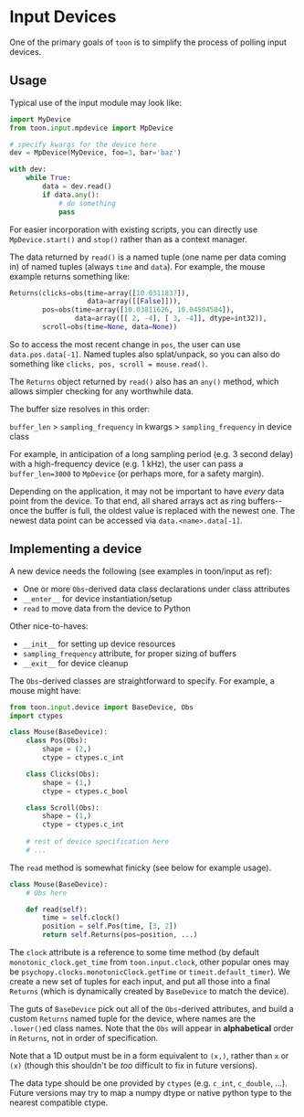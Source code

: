 # Input Devices

One of the primary goals of `toon` is to simplify the process of polling input devices.


## Usage

Typical use of the input module may look like:

```python
import MyDevice
from toon.input.mpdevice import MpDevice

# specify kwargs for the device here
dev = MpDevice(MyDevice, foo=3, bar='baz')

with dev:
    while True:
        data = dev.read()
        if data.any():
            # do something
            pass

```

For easier incorporation with existing scripts, you can directly use `MpDevice.start()` and `stop()` rather than as a context manager.

The data returned by `read()` is a named tuple (one name per data coming in) of named tuples (always `time` and `data`). For example, the mouse example returns something like:

```python
Returns(clicks=obs(time=array([10.0311837]), 
                   data=array([[False]])), 
        pos=obs(time=array([10.03811626, 10.04504504]), 
                data=array([[ 2, -4], [ 3, -4]], dtype=int32)),
        scroll=obs(time=None, data=None))
```

So to access the most recent change in `pos`, the user can use `data.pos.data[-1]`. Named tuples also splat/unpack, so you can also do something like `clicks, pos, scroll = mouse.read()`.

The `Returns` object returned by `read()` also has an `any()` method, which allows simpler checking for any worthwhile data.

The buffer size resolves in this order:

`buffer_len` > `sampling_frequency` in kwargs > `sampling_frequency` in device class

For example, in anticipation of a long sampling period (e.g. 3 second delay) with a high-frequency device (e.g. 1 kHz), the user can pass a `buffer_len=3000` to `MpDevice` (or perhaps more, for a safety margin).

Depending on the application, it may not be important to have *every* data point from the device. To that end, all shared arrays act as ring buffers-- once the buffer is full, the oldest value is replaced with the newest one. The newest data point can be accessed via `data.<name>.data[-1]`.

## Implementing a device

A new device needs the following (see examples in toon/input as ref):
  - One or more `Obs`-derived data class declarations under class attributes
  - `__enter__` for device instantiation/setup
  - `read` to move data from the device to Python

Other nice-to-haves:
  - `__init__` for setting up device resources
  - `sampling_frequency` attribute, for proper sizing of buffers
  - `__exit__` for device cleanup


The `Obs`-derived classes are straightforward to specify. For example, a mouse might have:

```python
from toon.input.device import BaseDevice, Obs
import ctypes

class Mouse(BaseDevice):
    class Pos(Obs):
        shape = (2,)
        ctype = ctypes.c_int

    class Clicks(Obs):
        shape = (1,)
        ctype = ctypes.c_bool

    class Scroll(Obs):
        shape = (1,)
        ctype = ctypes.c_int
    
    # rest of device specification here
    # ...
```

The `read` method is somewhat finicky (see below for example usage).

```python
class Mouse(BaseDevice):
    # Obs here

    def read(self):
        time = self.clock()
        position = self.Pos(time, [3, 2])
        return self.Returns(pos=position, ...)
```

The `clock` attribute is a reference to some time method (by default `monotonic_clock.get_time` from `toon.input.clock`, other popular ones may be `psychopy.clocks.monotonicClock.getTime` or `timeit.default_timer`). We create a new set of tuples for each input, and put all those into a final `Returns` (which is dynamically created by `BaseDevice` to match the device).

The guts of `BaseDevice` pick out all of the `Obs`-derived attributes, and build a custom `Returns` named tuple for the device, where names are the `.lower()`ed class names. Note that the `Obs` will appear in **alphabetical** order in `Returns`, not in order of specification.

Note that a 1D output must be in a form equivalent to `(x,)`, rather than `x` or `(x)` (though this shouldn't be *too* difficult to fix in future versions).

The data type should be one provided by `ctypes` (e.g. `c_int`, `c_double`, ...). Future versions may try to map a numpy dtype or native python type to the nearest compatible ctype.

